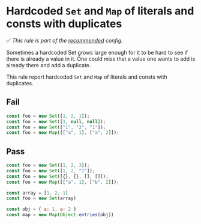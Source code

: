 # Hardcoded `Set` and `Map` of literals and consts with duplicates

✅ *This rule is part of the [recommended](https://github.com/sindresorhus/eslint-plugin-unicorn#recommended-config) config.*

Sometimes a hardcoded Set grows large enough for it to be hard to see if there is already a value in it. One could miss that a value one wants to add is already there and add a duplicate.

This rule report hardcoded `Set` and `Map` of literals and consts with duplicates.

## Fail

```js
const foo = new Set([1, 2, 1]);
const foo = new Set([1, null, null]);
const foo = new Set(["1", "2", "1"]);
const foo = new Map([["a", 1], ["a", 2]]);
```

## Pass

```js
const foo = new Set([1, 2, 3]);
const foo = new Set([1, 2, "1"]);
const foo = new Set([{}, {}, [], []]);
const foo = new Map([["a", 1], ["b", 2]]);
```

```js
const array = [1, 2, 1]
const foo = new Set(array)
```

```js
const obj = { a: 1, a: 2 }
const map = new Map(Object.entries(obj))
```
